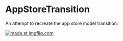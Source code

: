 # AppStoreTransition


An attempt to recreate the app store model transition.





 
 
 <a href="https://imgur.com/a/HFWPeYZ"><img src="https://imgur.com/a/HFWPeYZ" title="made at imgflip.com"/></a>
 


